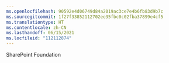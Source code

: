 ```yaml
---
ms.openlocfilehash: 90592e4d06749d84a2019ac3ce7e4b6fb83d9b7c
ms.sourcegitcommit: 1f27f33852112702ee35fbc0c02fba37899e4cf5
ms.translationtype: HT
ms.contentlocale: zh-CN
ms.lasthandoff: 06/15/2021
ms.locfileid: "112112874"
---
```

 SharePoint Foundation
